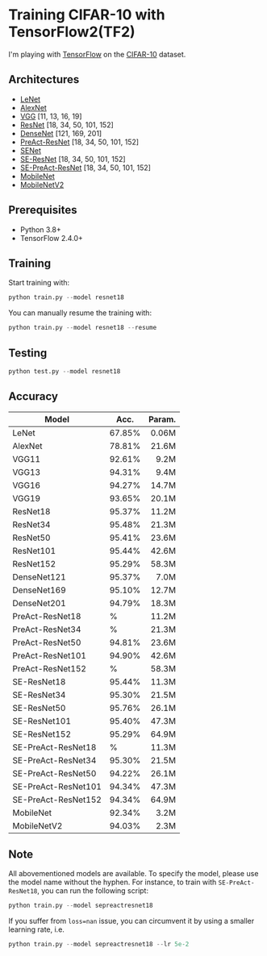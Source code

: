 # Training CIFAR-10 with TensorFlow2(TF2)
I'm playing with [TensorFlow](https://www.tensorflow.org/) on the [CIFAR-10](https://www.cs.toronto.edu/~kriz/cifar.html) dataset.

## Architectures
- [LeNet](https://ieeexplore.ieee.org/abstract/document/726791)
- [AlexNet](https://papers.nips.cc/paper/2012/hash/c399862d3b9d6b76c8436e924a68c45b-Abstract.html)
- [VGG](https://arxiv.org/abs/1409.1556) [11, 13, 16, 19]
- [ResNet](https://arxiv.org/abs/1512.03385) [18, 34, 50, 101, 152]
- [DenseNet](https://arxiv.org/abs/1608.06993) [121, 169, 201]
- [PreAct-ResNet](https://arxiv.org/abs/1603.05027) [18, 34, 50, 101, 152]
- [SENet](https://arxiv.org/abs/1709.01507)
- [SE-ResNet](https://arxiv.org/abs/1709.01507) [18, 34, 50, 101, 152]
- [SE-PreAct-ResNet](https://arxiv.org/abs/1709.01507) [18, 34, 50, 101, 152]
- [MobileNet](https://arxiv.org/abs/1704.04861) 
- [MobileNetV2](https://arxiv.org/abs/1801.04381)

## Prerequisites
- Python 3.8+
- TensorFlow 2.4.0+

## Training
Start training with:
```python
python train.py --model resnet18
```

You can manually resume the training with: 
```python
python train.py --model resnet18 --resume
```

## Testing 
```python
python test.py --model resnet18
```

## Accuracy
| Model              | Acc.   | Param. |
| ------------------ | ------ | -----: |
| LeNet              | 67.85% |  0.06M |
| AlexNet            | 78.81% |  21.6M |
| VGG11              | 92.61% |   9.2M |
| VGG13              | 94.31% |   9.4M |
| VGG16              | 94.27% |  14.7M |
| VGG19              | 93.65% |  20.1M |
| ResNet18           | 95.37% |  11.2M |
| ResNet34           | 95.48% |  21.3M |
| ResNet50           | 95.41% |  23.6M |
| ResNet101          | 95.44% |  42.6M |
| ResNet152          | 95.29% |  58.3M |
| DenseNet121        | 95.37% |   7.0M |
| DenseNet169        | 95.10% |  12.7M |
| DenseNet201        | 94.79% |  18.3M |
| PreAct-ResNet18     | % |  11.2M |
| PreAct-ResNet34     | % |  21.3M |
| PreAct-ResNet50     | 94.81% |  23.6M |
| PreAct-ResNet101    | 94.90% |  42.6M |
| PreAct-ResNet152    | % |  58.3M |
| SE-ResNet18         | 95.44% |  11.3M |
| SE-ResNet34         | 95.30% |  21.5M |
| SE-ResNet50         | 95.76% |  26.1M |
| SE-ResNet101        | 95.40% |  47.3M |
| SE-ResNet152        | 95.29% |  64.9M |
| SE-PreAct-ResNet18   | % |  11.3M |
| SE-PreAct-ResNet34   | 95.30% |  21.5M |
| SE-PreAct-ResNet50   | 94.22% |  26.1M |
| SE-PreAct-ResNet101  | 94.34% |  47.3M |
| SE-PreAct-ResNet152  | 94.34% |  64.9M |
| MobileNet          | 92.34% |   3.2M |
| MobileNetV2        | 94.03% |   2.3M |


## Note
All abovementioned models are available. To specify the model, please use the model name without the hyphen. For instance, to train with `SE-PreAct-ResNet18`, you can run the following script:

```python
python train.py --model sepreactresnet18
```

If you suffer from `loss=nan` issue, you can circumvent it by using a smaller learning rate, i.e.
```python
python train.py --model sepreactresnet18 --lr 5e-2
```